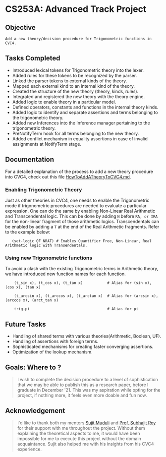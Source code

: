 # CS253A: Advanced Track Project

## Objective 
    Add a new theory/decision procedure for Trigonometric functions in CVC4.
## Tasks Completed

*  Introduced lexical tokens for Trigonometric theory into the lexer.
*  Added rules for these tokens to be recognized by the parser.
*  Linked the parser tokens to external kinds of the theory.
*  Mapped each external kind to an internal kind of the theory.
*  Created the structure of the new theory (theory, kinds, rules).
*  Integrated and registered the new theory with the theory engine.
*  Added logic to enable theory in a particular model.
*  Defined operators, constants and functions in the internal theory kinds.
*  Added logic to identify and separate assertions and terms belonging to the trigonometric theory.
*  Added new Inferences into the Inference manager pertaining to the trigonometric theory.   
*  PreNotifyTerm hook for all terms belonging to the new theory.
*  Added conflict mechanism in equality assertions in case of invalid assignments at NotifyTerm stage.

## Documentation
For a detailed explanation of the process to add a new theory procedure into CVC4, check out this file [HowToAddATheoryToCVC4.md](https://github.com/yasharthb/CVC4/blob/trigono/HowToAddATheoryInCVC4.md).

### Enabling Trigonometric Theory

Just as other theories in CVC4, one needs to enable the Trigonometric mode if trigonometric procedures are needed to evaluate a
particular expression. One can do the same by enabling Non-Linear Real Arithmetic and Transcendental logic. This can be 
done by adding ```N``` before ```RA, or IRA``` for the non-linear fragment of those arithmetic logics.
Transcendentals can be enabled by adding a ```T``` at the end of the Real Arithmetic fragments. Refer to the example below:

```smt2
   (set-logic QF_NRAT) # Enables Quantifier Free, Non-Linear, Real Arithmetic logic with Transendentals.
```
### Using new Trigonometric functions
To avoid a clash with the existing Trigonometric terms in Arithmetic theory, we have introduced
new function names for each function.
```smt2
    (t_sin x), (t_cos x), (t_tan x)           # Alias for (sin x), (cos x), (tan x)
    
    (t_arcsin x), (t_arccos x), (t_arctan x)  # Alias for (arcsin x), (arccos x), (arct_tan x)
    
    trig.pi                                   # Alias for pi
```

## Future Tasks
* Handling of shared terms with various theories(Arithmetic, Boolean, UF).
* Handling of assertions with foreign terms.
* Sophisticated mechanisms for creating faster converging assertions.
* Optimization of the lookup mechanism.

## Goals: Where to ?

> I wish to complete the decision procedure to a level of sophistication that we may be able to publish this as 
a research paper, before I graduate in December '21. This was my aspiration while opting for the project, if nothing more, it feels even more doable and fun now.

## Acknowledgement
> I'd like to thank both my mentors [Sujit Muduli](https://www.cse.iitk.ac.in/users/smuduli/) and [Prof. Subhajit Roy](https://www.cse.iitk.ac.in/users/subhajit/) for their support with me throughout the project. 
> Without them explaining the theoretical aspects to me, it would have been impossible for me to execute this project 
> without the domain acquaintance. Sujit also helped me with his insights from his CVC4 experience.
